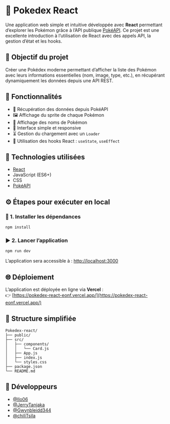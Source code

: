 # 📱 Pokedex React

Une application web simple et intuitive développée avec **React** permettant d’explorer les Pokémon grâce à l’API publique [PokéAPI](https://pokeapi.co/). Ce projet est une excellente introduction à l’utilisation de React avec des appels API, la gestion d’état et les hooks.



## 🎯 Objectif du projet

Créer une Pokédex moderne permettant d’afficher la liste des Pokémon avec leurs informations essentielles (nom, image, type, etc.), en récupérant dynamiquement les données depuis une API REST.



## 🚀 Fonctionnalités

- 🔄 Récupération des données depuis PokéAPI
- 🖼️ Affichage du sprite de chaque Pokémon
- 📛 Affichage des noms de Pokémon
- 🎨 Interface simple et responsive
- ⏳ Gestion du chargement avec un `Loader`
- 🧠 Utilisation des hooks React : `useState`, `useEffect`



## 🧰 Technologies utilisées

- [React](https://reactjs.org/)
- JavaScript (ES6+)
- CSS
- [PokéAPI](https://pokeapi.co/)



## ⚙️ Étapes pour exécuter en local

### 🔧 1. Installer les dépendances

```bash
npm install
```

### ▶️ 2. Lancer l’application

```bash
npm run dev
```

L’application sera accessible à : [http://localhost:3000](http://localhost:3000)



## 🌐 Déploiement

L’application est déployée en ligne via **Vercel** :  
👉 [https://pokedex-react-eonf.vercel.app/](https://pokedex-react-eonf.vercel.app/)



## 📁 Structure simplifiée

```
Pokedex-react/
├── public/
├── src/
│   ├── components/
│   │   └── Card.js
│   ├── App.js
│   ├── index.js
│   └── styles.css
├── package.json
└── README.md
```


## 👥 Développeurs

- [@Ilo06](https://github.com/Ilo06)
- [@JerryTanjaka](https://github.com/JerryTanjaka)
- [@Gwynbleidd344](https://github.com/Gwynbleidd344)
- [@chiliTsila](https://github.com/chiliTsila)

